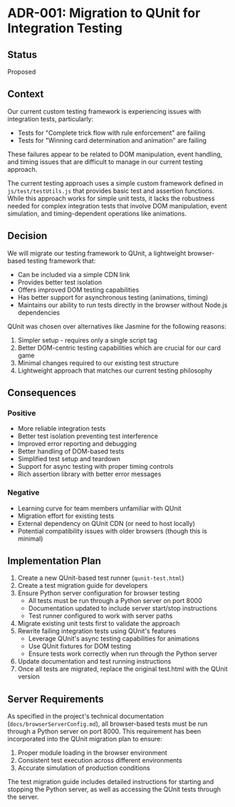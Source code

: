 # ADR-001: Migration to QUnit for Integration Testing

## Status
Proposed

## Context
Our current custom testing framework is experiencing issues with integration tests, particularly:
- Tests for "Complete trick flow with rule enforcement" are failing
- Tests for "Winning card determination and animation" are failing

These failures appear to be related to DOM manipulation, event handling, and timing issues that are difficult to manage in our current testing approach.

The current testing approach uses a simple custom framework defined in `js/test/testUtils.js` that provides basic test and assertion functions. While this approach works for simple unit tests, it lacks the robustness needed for complex integration tests that involve DOM manipulation, event simulation, and timing-dependent operations like animations.

## Decision
We will migrate our testing framework to QUnit, a lightweight browser-based testing framework that:
- Can be included via a simple CDN link
- Provides better test isolation
- Offers improved DOM testing capabilities
- Has better support for asynchronous testing (animations, timing)
- Maintains our ability to run tests directly in the browser without Node.js dependencies

QUnit was chosen over alternatives like Jasmine for the following reasons:
1. Simpler setup - requires only a single script tag
2. Better DOM-centric testing capabilities which are crucial for our card game
3. Minimal changes required to our existing test structure
4. Lightweight approach that matches our current testing philosophy

## Consequences

### Positive
- More reliable integration tests
- Better test isolation preventing test interference
- Improved error reporting and debugging
- Better handling of DOM-based tests
- Simplified test setup and teardown
- Support for async testing with proper timing controls
- Rich assertion library with better error messages

### Negative
- Learning curve for team members unfamiliar with QUnit
- Migration effort for existing tests
- External dependency on QUnit CDN (or need to host locally)
- Potential compatibility issues with older browsers (though this is minimal)

## Implementation Plan
1. Create a new QUnit-based test runner (`qunit-test.html`)
2. Create a test migration guide for developers
3. Ensure Python server configuration for browser testing
   - All tests must be run through a Python server on port 8000
   - Documentation updated to include server start/stop instructions
   - Test runner configured to work with server paths
4. Migrate existing unit tests first to validate the approach
5. Rewrite failing integration tests using QUnit's features
   - Leverage QUnit's async testing capabilities for animations
   - Use QUnit fixtures for DOM testing
   - Ensure tests work correctly when run through the Python server
6. Update documentation and test running instructions
7. Once all tests are migrated, replace the original test.html with the QUnit version

## Server Requirements

As specified in the project's technical documentation (`docs/browserServerConfig.md`), all browser-based tests must be run through a Python server on port 8000. This requirement has been incorporated into the QUnit migration plan to ensure:

1. Proper module loading in the browser environment
2. Consistent test execution across different environments
3. Accurate simulation of production conditions

The test migration guide includes detailed instructions for starting and stopping the Python server, as well as accessing the QUnit tests through the server.
